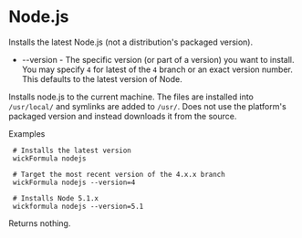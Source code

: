 Node.js
=======

Installs the latest Node.js (not a distribution's packaged version).

* --version - The specific version (or part of a version) you want to install. You may specify `4` for latest of the `4` branch or an exact version number.  This defaults to the latest version of Node.

Installs node.js to the current machine.  The files are installed into `/usr/local/` and symlinks are added to `/usr/`.  Does not use the platform's packaged version and instead downloads it from the source.

Examples

     # Installs the latest version
     wickFormula nodejs

     # Target the most recent version of the 4.x.x branch
     wickFormula nodejs --version=4

     # Installs Node 5.1.x
     wickformula nodejs --version=5.1

Returns nothing.


